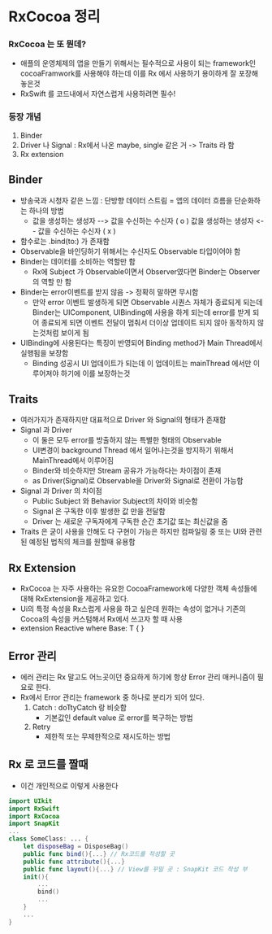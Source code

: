 # RxCocoa 정리
### RxCocoa 는 또 뭔데?
- 애플의 운영체제의 앱을 만들기 위해서는 필수적으로 사용이 되는 framework인 cocoaFramwork를 사용해야 하는데 이를 Rx 에서 사용하기 용이하게 잘 포장해놓은것
- RxSwift 를 코드내에서 자연스럽게 사용하려면 필수!

### 등장 개념
1. Binder
2. Driver 나 Signal : Rx에서 나온 maybe, single 같은 거 -> Traits 라 함
3. Rx extension

## Binder
- 방송국과 시청자 같은 느낌 : 단방향 데이터 스트림 = 앱의 데이터 흐름을 단순화하는 하나의 방법
    - 값을 생성하는 생성자 --> 값을 수신하는 수신자 ( o )
        값을 생성하는 생성자 <-- 값을 수신하는 수신자 ( x )
- 함수로는 .bind(to:) 가 존재함
- Observable을 바인딩하기 위해서는 수신자도 Observable 타입이어야 함
- Binder는 데이터를 소비하는 역할만 함
    - Rx에 Subject 가 Observable이면서 Observer였다면 Binder는 Observer의 역할 만 함
- Binder는 error이벤트를 받지 않음 -> 정확히 말하면 무시함
    - 만약 error 이벤트 발생하게 되면 Observable 시퀀스 자체가 종료되게 되는데 Binder는  UIComponent, UIBinding에 사용을 하게 되는데 error를 받게 되어 종료되게 되면 이벤트 전달이 멈춰서 더이상 업데이트 되지 않아 동작하지 않는것처럼 보이게 됨
- UIBinding에 사용된다는 특징이 반영되어 Binding method가 Main Thread에서 실행됨을 보장함
    - Binding 성공시 UI 업데이트가 되는데 이 업데이트는 mainThread 에서만 이루어져야 하기에 이를 보장하는것

## Traits
- 여러가지가 존재하지만 대표적으로 Driver 와 Signal의 형태가 존재함
- Signal 과 Driver
    - 이 둘은 모두 error를 방출하지 않는 특별한 형태의 Observable
    - UI변경이 background Thread 에서 일어나는것을 방지하기 위해서 MainThread에서 이루어짐
    - Binder와 비슷하지만 Stream 공유가 가능하다는 차이점이 존재
    - as Driver(Signal)로 Observable을 Driver와 Signal로 전환이 가능함
- Signal 과 Driver 의 차이점
    - Public Subject 와 Behavior Subject의 차이와 비슷함
    - Signal 은 구독한 이후 발생한 값 만을 전달함
    - Driver 는 새로운 구독자에게 구독한 순간 초기값 또는 최신값을 줌
- Traits 은 굳이 사용을 안해도 다 구현이 가능은 하지만 컴파일링 중 또는 UI와 관련된 예정된 법칙의 체크를 원할때 유용함

## Rx Extension
- RxCocoa 는 자주 사용하는 유요한 CocoaFramework에 다양한 객체 속성들에 대해 RxExtension을 제공하고 있다.
- Ui의 특정 속성을 Rx스럽게 사용을 하고 싶은데 원하는 속성이 없거나 기존의 Cocoa의 속성을 커스텀해서 Rx에서 쓰고자 할 때 사용
- extension Reactive where Base: T { }

## Error 관리
- 에러 관리는 Rx 말고도 어느곳이던 중요하게 하기에 항상 Error 관리 매커니즘이 필요로 한다.
- Rx에서 Error 관리는 framework 중 하나로 분리가 되어 있다.
    1. Catch : doTtyCatch 랑 비슷함
        - 기본값인 default value 로 error를 복구하는 방법
    2. Retry
        - 제한적 또는 무제한적으로 재시도하는 방법

## Rx 로 코드를 짤때
- 이건 개인적으로 이렇게 사용한다
```swift
import UIkit
import RxSwift
import RxCocoa
import SnapKit
...
class SomeClass: ... {
    let disposeBag = DisposeBag()
    public func bind(){...} // Rx코드를 작성할 곳
    public func attribute(){...} 
    public func layout(){...} // View를 꾸밀 곳 : SnapKit 코드 작성 부 
    init(){
        ... 
        bind()
        ...
    }
    ...
}
```